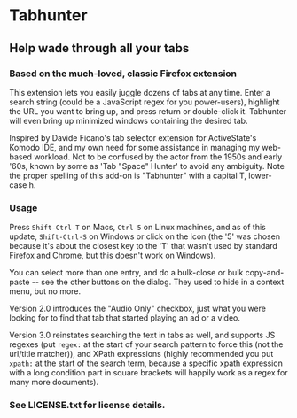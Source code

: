 # Tabhunter

## Help wade through all your tabs

### Based on the much-loved, classic Firefox extension

This extension lets you easily juggle dozens of tabs at any time. Enter a
search string (could be a JavaScript regex for you power-users), highlight
the URL you want to bring up, and press return or double-click it.
Tabhunter will even bring up minimized windows containing the desired tab.

Inspired by Davide Ficano's tab selector extension for ActiveState's
Komodo IDE, and my own need for some assistance in managing my
web-based workload. Not to be confused by the actor from the 1950s
and early '60s, known by some as 'Tab "Space" Hunter' to avoid any
ambiguity. Note the proper spelling of this add-on is "Tabhunter"
with a capital T, lower-case h.

### Usage

Press `Shift-Ctrl-T` on Macs, `Ctrl-5` on Linux machines, and as of
this update, `Shift-Ctrl-S` on Windows
or click on the icon (the '5' was chosen because it's about the closest
key to the 'T' that wasn't used by standard Firefox and Chrome, but 
this doesn't work on Windows).

You can select more than one entry, and do a bulk-close or 
bulk copy-and-paste -- see the other buttons on the dialog. They used
to hide in a context menu, but no more.

Version 2.0 introduces the "Audio Only" checkbox, just what you were
looking for to find that tab that started playing an ad or a
video.

Version 3.0 reinstates searching the text in tabs as well, and
supports JS regexes (put `regex:` at the start of your search
pattern to force this (not the url/title matcher)), and XPath expressions
(highly recommended you put `xpath:` at the start of the search
term, because a specific xpath expression with a long condition
part in square brackets will happily work as a regex for many more
documents).

### See LICENSE.txt for license details.
